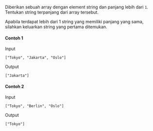 Diberikan sebuah array dengan element string dan panjang lebih dari `1`.
Tentukan string terpanjang dari array tersebut.

Apabila terdapat lebih dari 1 string yang memiliki panjang yang sama, silahkan keluarkan string yang pertama ditemukan.

#### Contoh 1
Input
```
["Tokyo", "Jakarta", "Oslo"]
```
Output
```
["Jakarta"]
```

#### Contoh 2
Input
```
["Tokyo", "Berlin", "Oslo"]
```
Output
```
["Tokyo"]
```